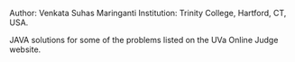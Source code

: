 Author: Venkata Suhas Maringanti
Institution: Trinity College, Hartford, CT, USA.

JAVA solutions for some of the problems listed on the UVa Online Judge website.

